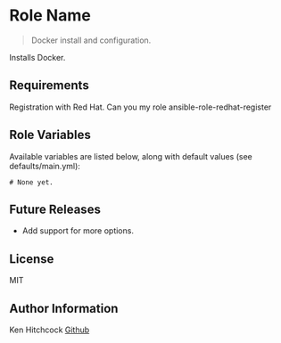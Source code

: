 Role Name
=========

> Docker install and configuration.

Installs Docker.

Requirements
------------

Registration with Red Hat. Can you my role ansible-role-redhat-register

Role Variables
--------------

Available variables are listed below, along with default values (see defaults/main.yml):

    # None yet. 

Future Releases
---------------

 - Add support for more options.

License
-------

MIT

Author Information
------------------

Ken Hitchcock [Github](https://github.com/kenhitchcock)

